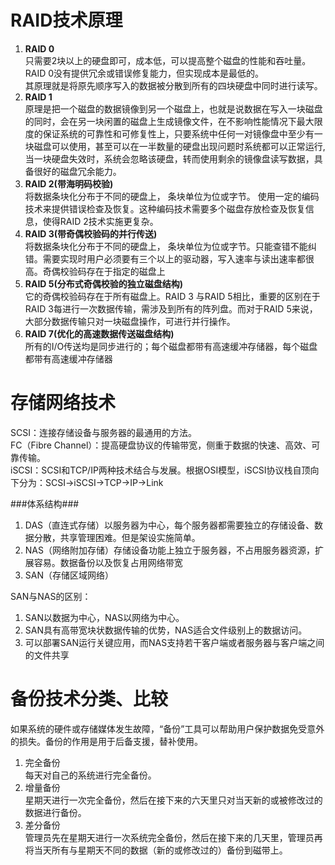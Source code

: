 RAID技术原理
=====================

1. **RAID 0**  
只需要2块以上的硬盘即可，成本低，可以提高整个磁盘的性能和吞吐量。RAID 0没有提供冗余或错误修复能力，但实现成本是最低的。  
其原理就是将原先顺序写入的数据被分散到所有的四块硬盘中同时进行读写。
2. **RAID 1**  
原理是把一个磁盘的数据镜像到另一个磁盘上，也就是说数据在写入一块磁盘的同时，会在另一块闲置的磁盘上生成镜像文件，在不影响性能情况下最大限度的保证系统的可靠性和可修复性上，只要系统中任何一对镜像盘中至少有一块磁盘可以使用，甚至可以在一半数量的硬盘出现问题时系统都可以正常运行,当一块硬盘失效时，系统会忽略该硬盘，转而使用剩余的镜像盘读写数据，具备很好的磁盘冗余能力。
3. **RAID 2(带海明码校验)**  
将数据条块化分布于不同的硬盘上， 条块单位为位或字节。 使用一定的编码技术来提供错误检查及恢复。这种编码技术需要多个磁盘存放检查及恢复信息，使得RAID 2技术实施更复杂。
4. **RAID 3(带奇偶校验码的并行传送)**  
将数据条块化分布于不同的硬盘上， 条块单位为位或字节。只能查错不能纠错。需要实现时用户必须要有三个以上的驱动器，写入速率与读出速率都很高。奇偶校验码存在于指定的磁盘上
5. **RAID 5(分布式奇偶校验的独立磁盘结构)**  
它的奇偶校验码存在于所有磁盘上。RAID 3 与RAID 5相比，重要的区别在于RAID 3每进行一次数据传输，需涉及到所有的阵列盘。而对于RAID 5来说，大部分数据传输只对一块磁盘操作，可进行并行操作。
6. **RAID 7(优化的高速数据传送磁盘结构)**  
所有的I/O传送均是同步进行的；每个磁盘都带有高速缓冲存储器，每个磁盘都带有高速缓冲存储器

存储网络技术
===============
SCSI：连接存储设备与服务器的最通用的方法。  
FC（Fibre Channel）：提高硬盘协议的传输带宽，侧重于数据的快速、高效、可靠传输。  
iSCSI：SCSI和TCP/IP两种技术结合与发展。根据OSI模型，iSCSI协议栈自顶向下分为：SCSI->iSCSI->TCP->IP->Link  

###体系结构###

1. DAS（直连式存储）以服务器为中心，每个服务器都需要独立的存储设备、数据分散，共享管理困难。但是架设实施简单。
2. NAS（网络附加存储）存储设备功能上独立于服务器，不占用服务器资源，扩展容易。数据备份以及恢复占用网络带宽
3. SAN（存储区域网络）

SAN与NAS的区别：

1. SAN以数据为中心，NAS以网络为中心。
2. SAN具有高带宽块状数据传输的优势，NAS适合文件级别上的数据访问。
3. 可以部署SAN运行关键应用，而NAS支持若干客户端或者服务器与客户端之间的文件共享

备份技术分类、比较
================
如果系统的硬件或存储媒体发生故障，“备份”工具可以帮助用户保护数据免受意外的损失。备份的作用是用于后备支援，替补使用。

1. 完全备份  
每天对自己的系统进行完全备份。
2. 增量备份  
星期天进行一次完全备份，然后在接下来的六天里只对当天新的或被修改过的数据进行备份。
3. 差分备份  
管理员先在星期天进行一次系统完全备份，然后在接下来的几天里，管理员再将当天所有与星期天不同的数据（新的或修改过的）备份到磁带上。
